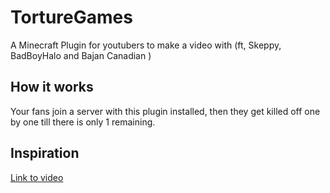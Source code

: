 # TortureGames
A Minecraft Plugin for youtubers to make a video with (ft, Skeppy, BadBoyHalo and Bajan Canadian )

## How it works
Your fans join a server with this plugin installed, 
then they get killed off one by one till there is only 1 remaining.

## Inspiration 
[Link to video](https://www.youtube.com/watch?v=qoGdxYIP4Mw)
